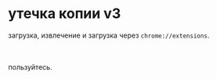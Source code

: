 # утечка копии v3

загрузка, извлечение и загрузка через `chrome://extensions`.

<br/><br/>
пользуйтесь.

